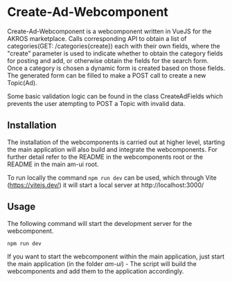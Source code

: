 # Create-Ad-Webcomponent

Create-Ad-Webcomponent is a webcomponent written in VueJS for the AKROS marketplace.
Calls corresponding API to obtain a list of categories(GET: /categories{create}) each with their own fields, where the "create" parameter is used to indicate whether to obtain the category fields for posting and add, or otherwise obtain the fields for the search form. Once a category is chosen a dynamic form is created based on those fields.
The generated form can be filled to make a POST call to create a new Topic(Ad).

Some basic validation logic can be found in the class CreateAdFields which prevents the user atempting to POST a Topic with invalid data.

## Installation

The installation of the webcomponents is carried out at higher level, starting the main application will also build and integrate the webcomponents. For further detail refer to the README in the webcomponents root or the README in the main am-ui root.

To run locally the command `npm run dev` can be used, which through Vite (https://vitejs.dev/) it will start a local server at http://localhost:3000/

## Usage

The following command will start the development server for the webcomponent.

```bash
npm run dev
```

If you want to start the webcomponent within the main application, just start the main application (in the folder _am-ui_) - The script will build the webcomponents and add them to the application accordingly.
